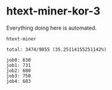 # htext-miner-kor-3

Everything doing here is automated.

```
htext-miner

total: 3474/9855 (35.25114155251142%)

job0: 630
job1: 731
job2: 680
job3: 750
job4: 683
```